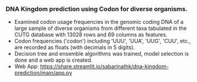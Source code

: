 ### DNA Kingdom prediction using Codon for diverse organisms.
- Examined codon usage frequencies in the genomic coding DNA of a large sample of diverse organisms from 
different taxa tabulated in the CUTG database with 13028 rows and 69 columns as features.
- Codon frequencies ('codon') including 'UUU', 'UUA', 'UUG', 'CUU', etc., are recorded as floats (with decimals 
in 5 digits).
- Decision tree and ensemble algorithms was trained, model selection is done and a web app is created.
- Web App: https://share.streamlit.io/sabarinathk/dna-kingdom-prediction/main/app.py

